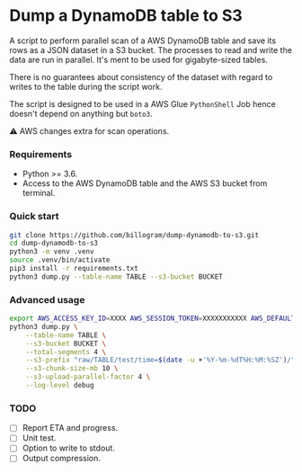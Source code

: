 # Dump a DynamoDB table to S3

A script to perform parallel scan of a AWS DynamoDB table and save its rows as
a JSON dataset in a S3 bucket. The processes to read and write the data are run in
parallel. It's ment to be used for gigabyte-sized tables.

There is no guarantees about consistency of the dataset with regard to writes to the
table during the script work.

The script is designed to be used in a AWS Glue `PythonShell` Job hence doesn't depend
on anything but `boto3`.

⚠️ AWS changes extra for scan operations.

### Requirements

* Python >= 3.6.
* Access to the AWS DynamoDB table and the AWS S3 bucket from terminal.

### Quick start

```bash
git clone https://github.com/billogram/dump-dynamodb-to-s3.git
cd dump-dynamodb-to-s3
python3 -m venv .venv
source .venv/bin/activate
pip3 install -r requirements.txt
python3 dump.py --table-name TABLE --s3-bucket BUCKET
```

### Advanced usage

```bash
export AWS_ACCESS_KEY_ID=XXXX AWS_SESSION_TOKEN=XXXXXXXXXXX AWS_DEFAULT_REGION=eu-west-1
python3 dump.py \
    --table-name TABLE \
    --s3-bucket BUCKET \
    --total-segments 4 \
    --s3-prefix "raw/TABLE/test/time=$(date -u +'%Y-%m-%dT%H:%M:%SZ')/" \
    --s3-chunk-size-mb 10 \
    --s3-upload-parallel-factor 4 \
    --log-level debug
```

### TODO

* [ ] Report ETA and progress.
* [ ] Unit test.
* [ ] Option to write to stdout.
* [ ] Output compression.
